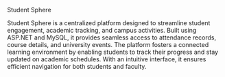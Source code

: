 Student Sphere


Student Sphere is a centralized platform designed to streamline student engagement, academic tracking, and campus activities. Built using ASP.NET and MySQL, it provides seamless access to attendance records, course details, and university events. The platform fosters a connected learning environment by enabling students to track their progress and stay updated on academic schedules. With an intuitive interface, it ensures efficient navigation for both students and faculty.
